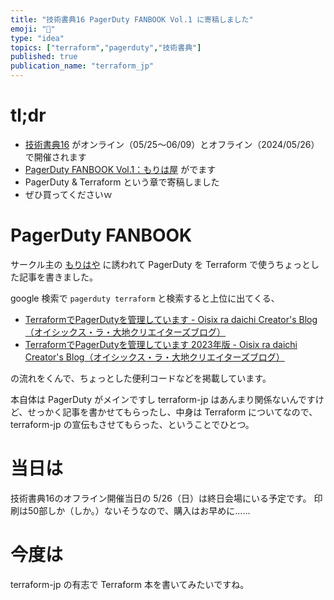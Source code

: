```yaml
---
title: "技術書典16 PagerDuty FANBOOK Vol.1 に寄稿しました"
emoji: "📘"
type: "idea"
topics: ["terraform","pagerduty","技術書典"]
published: true
publication_name: "terraform_jp"
---
```


# tl;dr

- [技術書典16](https://techbookfest.org/event/tbf16) がオンライン（05/25〜06/09）とオフライン（2024/05/26）で開催されます
- [PagerDuty FANBOOK Vol.1：もりは屋](https://techbookfest.org/product/fdr8Dy1kLRUbaBRgeqK0wF) がでます
- PagerDuty & Terraform という章で寄稿しました
- ぜひ買ってくださいｗ

# PagerDuty FANBOOK

サークル主の [もりはや](https://zenn.dev/morihaya) に誘われて PagerDuty を Terraform で使うちょっとした記事を書きました。

google 検索で `pagerduty terraform` と検索すると上位に出てくる、

- [TerraformでPagerDutyを管理しています - Oisix ra daichi Creator's Blog（オイシックス・ラ・大地クリエイターズブログ）](https://creators.oisixradaichi.co.jp/entry/2021/12/06/104218)
- [TerraformでPagerDutyを管理しています 2023年版 - Oisix ra daichi Creator's Blog（オイシックス・ラ・大地クリエイターズブログ）](https://creators.oisixradaichi.co.jp/entry/2023/12/02/222236)

の流れをくんで、ちょっとした便利コードなどを掲載しています。

本自体は PagerDuty がメインですし terraform-jp はあんまり関係ないんですけど、せっかく記事を書かせてもらったし、中身は Terraform についてなので、terraform-jp の宣伝もさせてもらった、ということでひとつ。

# 当日は

技術書典16のオフライン開催当日の 5/26（日）は終日会場にいる予定です。
印刷は50部しか（しか。）ないそうなので、購入はお早めに……

# 今度は

terraform-jp の有志で Terraform 本を書いてみたいですね。
